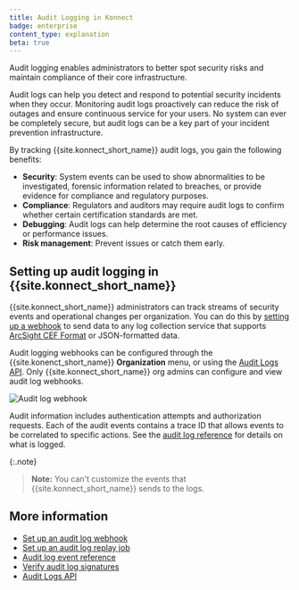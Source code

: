 ```yaml
---
title: Audit Logging in Konnect
badge: enterprise
content_type: explanation
beta: true
---
```


Audit logging enables administrators to better spot security risks and maintain compliance of their core infrastructure. 

Audit logs can help you detect and respond to potential security incidents when they occur. Monitoring audit logs proactively can reduce the risk of outages and ensure continuous service for your users. No system can ever be completely secure, but audit logs can be a key part of your incident prevention infrastructure.

By tracking {{site.konnect_short_name}} audit logs, you gain the following benefits:
* **Security**: System events can be used to show abnormalities to be investigated, forensic information related to breaches, or provide evidence for compliance and regulatory purposes.
* **Compliance**: Regulators and auditors may require audit logs to confirm whether certain certification standards are met.
* **Debugging**: Audit logs can help determine the root causes of efficiency or performance issues.
* **Risk management**: Prevent issues or catch them early.

## Setting up audit logging in {{site.konnect_short_name}}

{{site.konnect_short_name}} administrators can track streams of security events and operational changes per organization.
You can do this by [setting up a webhook](/konnect/org-management/audit-logging/webhook/) to send data to any 
log collection service that supports [ArcSight CEF Format](https://docs.centrify.com/Content/IntegrationContent/SIEM/arcsight-cef/arcsight-cef-format.htm) or JSON-formatted data.

Audit logging webhooks can be configured through the {{site.konenct_short_name}} **Organization** menu, or
using the [Audit Logs API](https://developer.konghq.com/spec/e46e7742-befb-49b1-9bf1-7cbe477ab818/d36126ee-ab8d-47b2-960f-5703da22cced).
Only {{site.konnect_short_name}} org admins can configure and view audit log webhooks. 

![Audit log webhook](/assets/images/docs/konnect/konnect-audit-log-webhook.png)

Audit information includes authentication attempts and authorization requests.
Each of the audit events contains a trace ID that allows events to be correlated to specific actions. 
See the [audit log reference](/konnect/org-management/audit-logging/reference/) for details on what is logged.

{:.note}
> **Note:** You can't customize the events that {{site.konnect_short_name}} sends to the logs.

## More information
* [Set up an audit log webhook](/konnect/org-management/audit-logging/webhook/)
* [Set up an audit log replay job](/konnect/org-management/audit-logging/replay-job/)
* [Audit log event reference](/konnect/org-management/audit-logging/reference/)
* [Verify audit log signatures](/konnect/org-management/audit-logging/verify-signatures/)
* [Audit Logs API](https://developer.konghq.com/spec/e46e7742-befb-49b1-9bf1-7cbe477ab818/d36126ee-ab8d-47b2-960f-5703da22cced/)